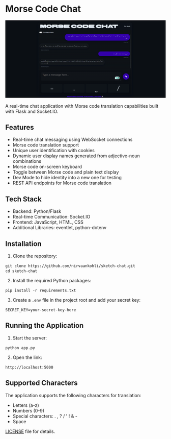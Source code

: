 # Morse Code Chat

![alt text](image.png)

A real-time chat application with Morse code translation capabilities built with Flask and Socket.IO.

## Features

- Real-time chat messaging using WebSocket connections
- Morse code translation support
- Unique user identification with cookies
- Dynamic user display names generated from adjective-noun combinations
-  Morse code on-screen keyboard
- Toggle between Morse code and plain text display
- Dev Mode to hide identity into a new one for testing
- REST API endpoints for Morse code translation

## Tech Stack

- Backend: Python/Flask
- Real-time Communication: Socket.IO
- Frontend: JavaScript, HTML, CSS
- Additional Libraries: eventlet, python-dotenv

## Installation

1. Clone the repository:
```
git clone https://github.com/nirvaankohli/sketch-chat.git
cd sketch-chat
```

2. Install the required Python packages:
```
pip install -r requirements.txt
```

3. Create a `.env` file in the project root and add your secret key:
```
SECRET_KEY=your-secret-key-here
```

## Running the Application

1. Start the server:
```
python app.py
```

2. Open the link:
```
http://localhost:5000
```

## Supported Characters

The application supports the following characters for translation:
- Letters (a-z)
- Numbers (0-9)
- Special characters: . , ? / ' ! & -
- Space

[LICENSE](LICENSE) file for details.